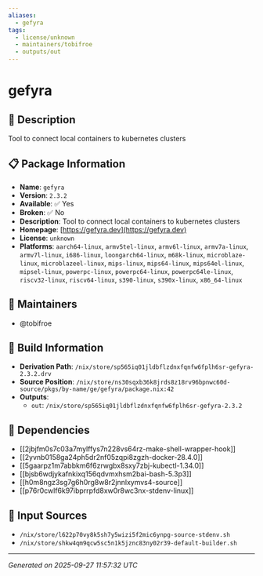 ```yaml
---
aliases:
  - gefyra
tags:
  - license/unknown
  - maintainers/tobifroe
  - outputs/out
---
```


# gefyra

## 📝 Description

Tool to connect local containers to kubernetes clusters

## 📋 Package Information

- **Name**: `gefyra`
- **Version**: `2.3.2`
- **Available**: ✅ Yes
- **Broken**: ✅ No
- **Description**: Tool to connect local containers to kubernetes clusters
- **Homepage**: [https://gefyra.dev](https://gefyra.dev)
- **License**: `unknown`
- **Platforms**: `aarch64-linux`, `armv5tel-linux`, `armv6l-linux`, `armv7a-linux`, `armv7l-linux`, `i686-linux`, `loongarch64-linux`, `m68k-linux`, `microblaze-linux`, `microblazeel-linux`, `mips-linux`, `mips64-linux`, `mips64el-linux`, `mipsel-linux`, `powerpc-linux`, `powerpc64-linux`, `powerpc64le-linux`, `riscv32-linux`, `riscv64-linux`, `s390-linux`, `s390x-linux`, `x86_64-linux`
## 👥 Maintainers

- @tobifroe


## 🔧 Build Information

- **Derivation Path**: `/nix/store/sp565iq01jldbflzdnxfqnfw6fplh6sr-gefyra-2.3.2.drv`
- **Source Position**: `/nix/store/ns30sqxb36k8jrds8z18rv96bpnwc60d-source/pkgs/by-name/ge/gefyra/package.nix:42`
- **Outputs**:
  - `out`:  `/nix/store/sp565iq01jldbflzdnxfqnfw6fplh6sr-gefyra-2.3.2`

## 🔗 Dependencies

- [[2jbjfm0s7c03a7mylffys7n228vs64rz-make-shell-wrapper-hook]]
- [[2yvnb0158ga24ph5dr2nf05zqpi8zgzh-docker-28.4.0]]
- [[5gaarpz1m7abbkm6f6zrwgbx8sxy7zbj-kubectl-1.34.0]]
- [[bjsb6wdjykafnkixq156qdvmxhsm2bai-bash-5.3p3]]
- [[h0m8ngz3sg7g6h0rg8w8r2jnnlxymvs4-source]]
- [[p76r0cwlf6k97ibprrpfd8xw0r8wc3nx-stdenv-linux]]

## 📁 Input Sources

- `/nix/store/l622p70vy8k5sh7y5wizi5f2mic6ynpg-source-stdenv.sh`
- `/nix/store/shkw4qm9qcw5sc5n1k5jznc83ny02r39-default-builder.sh`

---
*Generated on 2025-09-27 11:57:32 UTC*
